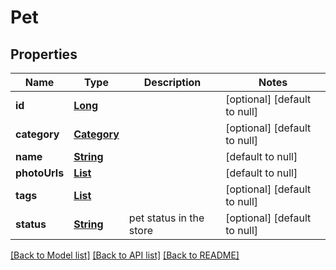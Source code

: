# Pet
## Properties

Name | Type | Description | Notes
------------ | ------------- | ------------- | -------------
**id** | [**Long**](long.md) |  | [optional] [default to null]
**category** | [**Category**](Category.md) |  | [optional] [default to null]
**name** | [**String**](string.md) |  | [default to null]
**photoUrls** | [**List**](string.md) |  | [default to null]
**tags** | [**List**](Tag.md) |  | [optional] [default to null]
**status** | [**String**](string.md) | pet status in the store | [optional] [default to null]

[[Back to Model list]](../README.md#documentation-for-models) [[Back to API list]](../README.md#documentation-for-api-endpoints) [[Back to README]](../README.md)

